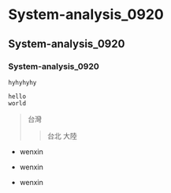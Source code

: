 # System-analysis_0920
## System-analysis_0920
### System-analysis_0920


`hyhyhyhy`
```
hello
world
```


>台灣
>>台北
>>大陸

* wenxin
- wenxin
+ wenxin
